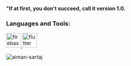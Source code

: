 **"If at first, you don't succeed, call it version 1.0.**

<p align="left">
</p>

<h3 align="left">Languages and Tools:</h3>

<p align="left"> <a href="https://firebase.google.com/" target="_blank" rel="noreferrer"> <img src="https://www.vectorlogo.zone/logos/firebase/firebase-icon.svg" alt="firebase" width="40" height="40"/> </a> <a href="https://flutter.dev" target="_blank" rel="noreferrer"> <img src="https://www.vectorlogo.zone/logos/flutterio/flutterio-icon.svg" alt="flutter" width="40" height="40"/> </a> </p>

<p><img align="center" src="https://github-readme-streak-stats.herokuapp.com/?user=aiman-sartaj&" alt="aiman-sartaj" /></p>
